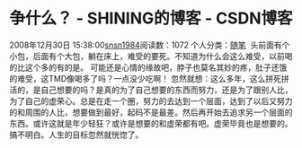 # 争什么？ - SHINING的博客 - CSDN博客
2008年12月30日 15:38:00[snsn1984](https://me.csdn.net/snsn1984)阅读数：1072
个人分类：[随笔](https://blog.csdn.net/snsn1984/article/category/144822)
 头前面有个小包，后面有个大包，躺在床上，难受的要死。不知道为什么会这么难受，以前喝的比这个多的有的是。
可能还是心情的缘故吧，脖子也莫名其妙的疼，肚子还饿的难受，这TMD像喝多了吗？一点没少吃啊！
忽然就想：这么多年，这么拼死拼活的，是自己想要的吗？是真的为了自己想要的东西而努力，还是为了跟别人比，为了自己的虚荣心。总是在走一个圈，努力的去达到一个层面，达到了以后又努力的和周围的人比，想要做到最好，起码不是最差。然后再开始去追求另一个层面的东西。或许这就是年少轻狂？或许是想要的和虚荣都有吧。虚荣毕竟也是想要的。
搞不明白。人生的目标忽然就恍惚了。
